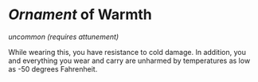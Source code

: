# *Ornament* of Warmth
*uncommon (requires attunement)*

While wearing this, you have resistance to cold damage. In addition, you and everything you wear and carry are unharmed by temperatures as low as -50 degrees Fahrenheit.
